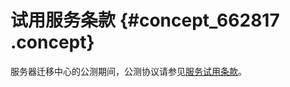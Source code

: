 # 试用服务条款 {#concept_662817 .concept}

服务器迁移中心的公测期间，公测协议请参见[服务试用条款](http://terms.aliyun.com/legal-agreement/terms/suit_bu1_ali_cloud/suit_bu1_ali_cloud201802261104_19214.html)。

